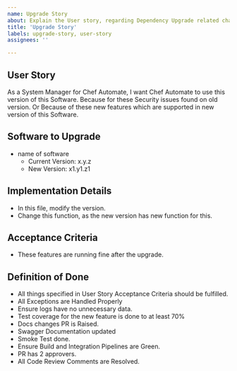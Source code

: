 ```yaml
---
name: Upgrade Story
about: Explain the User story, regarding Dependency Upgrade related changes.
title: 'Upgrade Story'
labels: upgrade-story, user-story
assignees: ''

---
```


<!-- /!\ Please ensure that you are NOT disclosing any customer information without their consent /!\ -->

## User Story
As a System Manager for Chef Automate,
I want Chef Automate to use this version of this Software.
Because for these Security issues found on old version.
Or Because of these new features which are supported in new version of this Software.

## Software to Upgrade
- name of software
    - Current Version: x.y.z
    - New Version: x1.y1.z1

## Implementation Details
- In this file, modify the version.
- Change this function, as the new version has new function for this. 

## Acceptance Criteria
- These features are running fine after the upgrade.

## Definition of Done
- All things specified in User Story Acceptance Criteria should be fulfilled. 
- All Exceptions are Handled Properly 
- Ensure logs have no unnecessary data. 
- Test coverage for the new feature is done to at least 70% 
- Docs changes PR is Raised. 
- Swagger Documentation updated 
- Smoke Test done. 
- Ensure Build and Integration Pipelines are Green. 
- PR has 2 approvers. 
- All Code Review Comments are Resolved. 